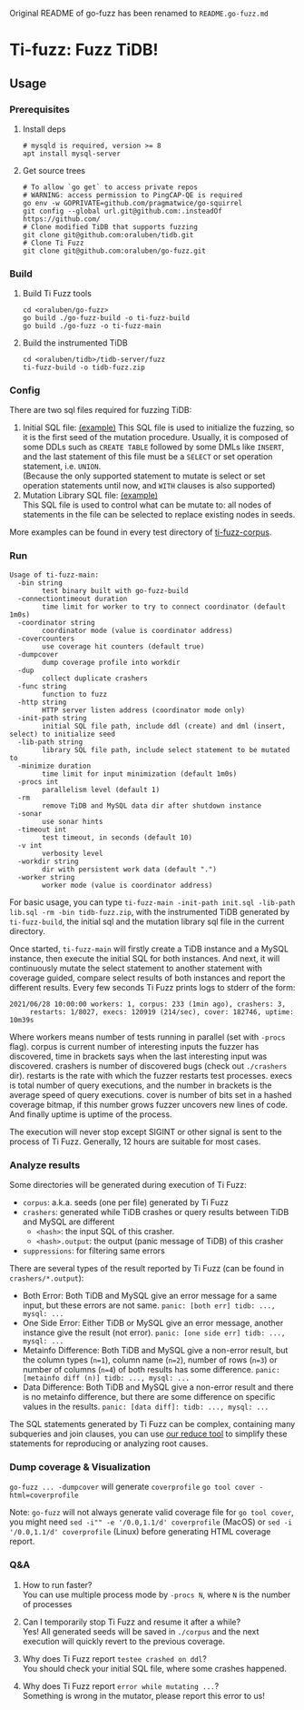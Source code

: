 Original README of go-fuzz has been renamed to `README.go-fuzz.md`

# Ti-fuzz: Fuzz TiDB!

## Usage

### Prerequisites

1. Install deps
    ```shell
    # mysqld is required, version >= 8
    apt install mysql-server
    ```
2. Get source trees
    ```shell
    # To allow `go get` to access private repos
    # WARNING: access permission to PingCAP-QE is required
    go env -w GOPRIVATE=github.com/pragmatwice/go-squirrel
    git config --global url.git@github.com:.insteadOf https://github.com/
    # Clone modified TiDB that supports fuzzing
    git clone git@github.com:oraluben/tidb.git
    # Clone Ti Fuzz
    git clone git@github.com:oraluben/go-fuzz.git
    ```

### Build

1. Build Ti Fuzz tools
      ```
      cd <oraluben/go-fuzz>
      go build ./go-fuzz-build -o ti-fuzz-build
      go build ./go-fuzz -o ti-fuzz-main
      ```
1. Build the instrumented TiDB 
      ```
      cd <oraluben/tidb>/tidb-server/fuzz
      ti-fuzz-build -o tidb-fuzz.zip
      ```

### Config
There are two sql files required for fuzzing TiDB: <br/>
1. Initial SQL file: [(example)](https://github.com/oraluben/go-fuzz/blob/ti-fuzz/ti-fuzz/example.init.sql)
This SQL file is used to initialize the fuzzing, so it is the first seed of the mutation procedure. Usually, it is composed of some DDLs such as `CREATE TABLE` followed by some DMLs like `INSERT`, and the last statement of this file must be a `SELECT` or set operation statement, i.e. `UNION`. <br/>
(Because the only supported statement to mutate is select or set operation statements until now, and `WITH` clauses is also supported)
1. Mutation Library SQL file: [(example)](https://github.com/oraluben/go-fuzz/blob/ti-fuzz/ti-fuzz/example.lib.sql) <br/>
This SQL file is used to control what can be mutate to: all nodes of statements in the file can be selected to replace existing nodes in seeds.

More examples can be found in every test directory of [ti-fuzz-corpus](https://github.com/PingCAP-QE/ti-fuzz-corpus).

### Run
```
Usage of ti-fuzz-main:
  -bin string
        test binary built with go-fuzz-build
  -connectiontimeout duration
        time limit for worker to try to connect coordinator (default 1m0s)
  -coordinator string
        coordinator mode (value is coordinator address)
  -covercounters
        use coverage hit counters (default true)
  -dumpcover
        dump coverage profile into workdir
  -dup
        collect duplicate crashers
  -func string
        function to fuzz
  -http string
        HTTP server listen address (coordinator mode only)
  -init-path string
        initial SQL file path, include ddl (create) and dml (insert, select) to initialize seed
  -lib-path string
        library SQL file path, include select statement to be mutated to
  -minimize duration
        time limit for input minimization (default 1m0s)
  -procs int
        parallelism level (default 1)
  -rm
        remove TiDB and MySQL data dir after shutdown instance
  -sonar
        use sonar hints
  -timeout int
        test timeout, in seconds (default 10)
  -v int
        verbosity level
  -workdir string
        dir with persistent work data (default ".")
  -worker string
        worker mode (value is coordinator address)
```
For basic usage, you can type `ti-fuzz-main -init-path init.sql -lib-path lib.sql -rm -bin tidb-fuzz.zip`, with the instrumented TiDB generated by `ti-fuzz-build`, the initial sql and the mutation library sql file in the current directory.

Once started, `ti-fuzz-main` will firstly create a TiDB instance and a MySQL instance, then execute the initial SQL for both instances. And next, it will continuously mutate the select statement to another statement with coverage guided, compare select results of both instances and report the different results. Every few seconds Ti Fuzz prints logs to stderr of the form:

```
2021/06/28 10:00:00 workers: 1, corpus: 233 (1min ago), crashers: 3,
     restarts: 1/8027, execs: 120919 (214/sec), cover: 182746, uptime: 10m39s
```
Where workers means number of tests running in parallel (set with `-procs` flag). corpus is current number of interesting inputs the fuzzer has discovered, time in brackets says when the last interesting input was discovered. crashers is number of discovered bugs (check out `./crashers` dir). restarts is the rate with which the fuzzer restarts test processes. execs is total number of query executions, and the number in brackets is the average speed of query executions. cover is number of bits set in a hashed coverage bitmap, if this number grows fuzzer uncovers new lines of code. And finally uptime is uptime of the process.

The execution will never stop except SIGINT or other signal is sent to the process of Ti Fuzz. Generally, 12 hours are suitable for most cases.

### Analyze results
Some directories will be generated during execution of Ti Fuzz:
- `corpus`: a.k.a. seeds (one per file) generated by Ti Fuzz
- `crashers`: generated while TiDB crashes or query results between TiDB and MySQL are different
    - `<hash>`: the input SQL of this crasher.
    - `<hash>.output`: the output (panic message of TiDB) of this crasher
- `suppressions`: for filtering same errors

There are several types of the result reported by Ti Fuzz (can be found in `crashers/*.output`):
- Both Error: Both TiDB and MySQL give an error message for a same input, but these errors are not same.
`panic: [both err] tidb: ..., mysql: ...`
- One Side Error: Either TiDB or MySQL give an error message, another instance give the result (not error).
`panic: [one side err] tidb: ..., mysql: ...`
- Metainfo Difference: Both TiDB and MySQL give a non-error result, but the column types (`n=1`), column name (`n=2`), number of rows (`n=3`) or number of columns (`n=4`) of both results has some difference.
`panic: [metainfo diff (n)] tidb: ..., mysql: ...`
- Data Difference: Both TiDB and MySQL give a non-error result and there is no metainfo difference, but there are some difference on specific values in the results.
`panic: [data diff]: tidb: ..., mysql: ...`

The SQL statements generated by Ti Fuzz can be complex, containing many subqueries and join clauses, you can use [our reduce tool](https://github.com/PingCAP-QE/go-squirrel) to simplify these statements for reproducing or analyzing root causes.

### Dump coverage & Visualization

`go-fuzz ... -dumpcover` will generate `coverprofile`
`go tool cover -html=coverprofile`

Note: `go-fuzz` will not always generate valid coverage file for `go tool cover`, you might
need `sed -i"" -e '/0.0,1.1/d' coverprofile` (MacOS) or `sed -i '/0.0,1.1/d' coverprofile` (Linux) before generating
HTML coverage report.

### Q&A
1. How to run faster? <br/>
You can use multiple process mode by `-procs N`, where `N` is the number of processes


1. Can I temporarily stop Ti Fuzz and resume it after a while?  <br/>
Yes! All generated seeds will be saved in `./corpus` and the next execution will quickly revert to the previous coverage.

1. Why does Ti Fuzz report `testee crashed on ddl`? <br/>
You should check your initial SQL file, where some crashes happened.

1. Why does Ti Fuzz report `error while mutating ...`? <br/>
Something is wrong in the mutator, please report this error to us!
